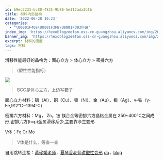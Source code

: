 ```yaml
---
id: b9ec2231-bc80-4831-9b86-5e112ada3bfb
title: 材料内部结构
date: '2022-06-28 10:23'
categories:
  - "\U0001F468\U0001F3FB‍\U0001F393科研"
index_img: 'https://hexoblogzeefan.oss-cn-guangzhou.aliyuncs.com/img/202206262135081.jpg'
banner_img: 'https://hexoblogzeefan.oss-cn-guangzhou.aliyuncs.com/img/202206262135081.jpg'
excerpt: 材料的硬度
tags: 材料
---
```




滑移性能最好的晶格为：面心立方 > 体心立方 > 密排六方 
>(塑性性能指标)

![](https://hexoblogzeefan.oss-cn-guangzhou.aliyuncs.com/img/202206281433535.png)
>BCC是体心立方，上边写错了

面心立方材料：铝（Al）、铜（Cu）、镍（Ni）、金（Au）、银（Ag）、γ-铁（γ-Fe,912℃~1394℃)



密排六方材料：Mg， Zn，铍
镁合金等密排六方晶格金属在 250~400℃之间成形,密排六方(hcp)金属滑移系少,主要靠孪生变形

V体：Fe Cr Mo
>V体是什么，等查一查



自用跳转连接：[黄珍媛老师](marginnote3app://note/D9087A24-CEF0-4136-B1D1-42F789B404D2)，[夏琴香老师讲塑性变形](marginnote3app://note/40F63EDC-2FA9-46FE-BC55-141C72946015)
[ob](obsidian://advanced-uri?vault=Documents&uid=b9ec2231-bc80-4831-9b86-5e112ada3bfb)，[blog](http://localhost:4000/2022/06/28/ke-yan/cai-liao-nei-bu-jie-gou/)
